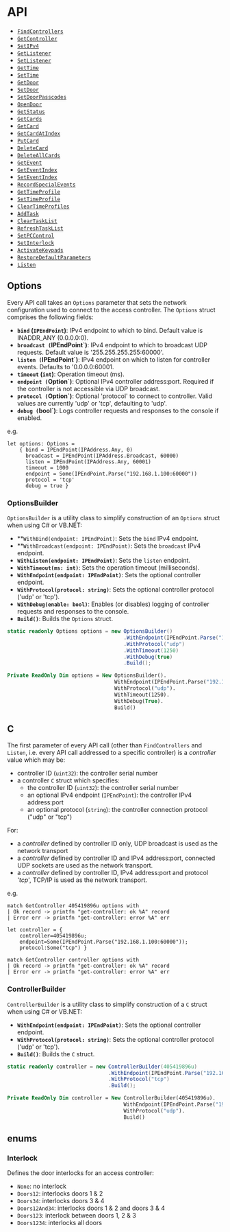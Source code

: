# API

- [`FindControllers`](find-controllers.md)
- [`GetController`](get-controller.md)
- [`SetIPv4`](set-IPv4.md)
- [`GetListener`](get-listener.md)
- [`SetListener`](set-listener.md)
- [`GetTime`](get-time.md)
- [`SetTime`](set-time.md)
- [`GetDoor`](get-door.md)
- [`SetDoor`](set-door.md)
- [`SetDoorPasscodes`](set-door-passcodes.md)
- [`OpenDoor`](open_door.md)
- [`GetStatus`](get-status.md)
- [`GetCards`](get-cards.md)
- [`GetCard`](get-card.md)
- [`GetCardAtIndex`](get-card-at-index.md)
- [`PutCard`](put-card.md)
- [`DeleteCard`](delete-card.md)
- [`DeleteAllCards`](delete-all-cards.md)
- [`GetEvent`](get-event.md)
- [`GetEventIndex`](get-event-index.md)
- [`SetEventIndex`](set-event-index.md)
- [`RecordSpecialEvents`](record-special-events.md)
- [`GetTimeProfile`](get-time-profile.md)
- [`SetTimeProfile`](set-time-profile.md)
- [`ClearTimeProfiles`](clear-time-profiles.md)
- [`AddTask`](add-task.md)
- [`ClearTaskList`](clear-tasklist.md)
- [`RefreshTaskList`](refresh-tasklist.md)
- [`SetPCControl`](set-pc-control.md)
- [`SetInterlock`](set-interlock.md)
- [`ActivateKeypads`](activate-keypads.md)
- [`RestoreDefaultParameters`](restore-default-parameters.md)
- [`Listen`](listen.md)

## Options

Every API call takes an `Options` parameter that sets the network configuration used to connect to the
access controller. The `Options` struct comprises the following fields:

- **`bind` (`IPEndPoint`)**: IPv4 endpoint to which to bind. Default value is INADDR_ANY (0.0.0.0:0).
- **`broadcast (`IPEndPoint`)**:  IPv4 endpoint to which to broadcast UDP requests. Default value is '255.255.255.255:60000'.
- **`listen (`IPEndPoint`)**: IPv4 endpoint on which to listen for controller events. Defaults to '0.0.0.0:60001.
- **`timeout` (`int`)**: Operation timeout (ms).
- **`endpoint (`Option<IPEndPoint>`)**: Optional IPv4 controller address:port. Required if the controller is not accessible via UDP broadcast.
- **`protocol (`Option<string>`)**: Optional 'protocol' to connect to controller. Valid values are currently 'udp' or 'tcp', defaulting to 'udp'.
- **`debug (`bool`)**: Logs controller requests and responses to the console if enabled.

e.g.
```
let options: Options =
    { bind = IPEndPoint(IPAddress.Any, 0)
      broadcast = IPEndPoint(IPAddress.Broadcast, 60000)
      listen = IPEndPoint(IPAddress.Any, 60001)
      timeout = 1000
      endpoint = Some(IPEndPoint.Parse("192.168.1.100:60000"))
      protocol = 'tcp'
      debug = true }
```

### OptionsBuilder

`OptionsBuilder` is a utility class to simplify construction of an `Options` struct when using C# or VB.NET:

- **`WithBind(endpoint: IPEndPoint)`: Sets the `bind` IPv4 endpoint.
- **`WithBroadcast(endpoint: IPEndPoint)`: Sets the `broadcast` IPv4 endpoint.
- **`WithListen(endpoint: IPEndPoint)`**: Sets the `listen` endpoint.
- **`WithTimeout(ms: int)`**: Sets the operation timeout (milliseconds).
- **`WithEndpoint(endpoint: IPEndPoint)`**: Sets the optional controller endpoint.
- **`WithProtocol(protocol: string)`**: Sets the optional controller protocol ('udp' or 'tcp').
- **`WithDebug(enable: bool)`**: Enables (or disables) logging of controller requests and responses to the console.
- **`Build()`**: Builds the `Options` struct.

```csharp
static readonly Options options = new OptionsBuilder()
                                      .WithEndpoint(IPEndPoint.Parse("192.168.1.100:60000"))
                                      .WithProtocol("udp")
                                      .WithTimeout(1250)
                                      .WithDebug(true)
                                      .Build();
```

```vb
Private ReadOnly Dim options = New OptionsBuilder().
                                   WithEndpoint(IPEndPoint.Parse("192.168.1.100:60000")).
                                   WithProtocol("udp").
                                   WithTimeout(1250).
                                   WithDebug(True).
                                   Build()
```

## C 

The first parameter of every API call (other than `FindControllers` and `Listen`, i.e. every API call
addressed to a specific controller) is a _controller_ value which may be:

- controller ID (`uint32`): the controller serial number
- a controller `C` struct which specifies:
    - the controller ID (`uint32`): the controller serial number
    - an optional IPv4 endpoint (`IPEndPoint`): the controller IPv4 address:port
    - an optional protocol (`string`): the controller connection protocol ("udp" or "tcp")

For:
- a _controller_ defined by controller ID only, UDP broadcast is used as the network transport
- a _controller_ defined by controller ID and IPv4 address:port, connected UDP sockets are used
  as the network transport.
- a _controller_ defined by controller ID, IPv4 address:port and protocol '_tcp_', TCP/IP is used
  as the network transport.

e.g.
```
match GetController 405419896u options with
| Ok record -> printfn "get-controller: ok %A" record
| Error err -> printfn "get-controller: error %A" err
```

```
let controller = { 
    controller=405419896u; 
    endpoint=Some(IPEndPoint.Parse("192.168.1.100:60000")); 
    protocol:Some("tcp") }

match GetController controller options with
| Ok record -> printfn "get-controller: ok %A" record
| Error err -> printfn "get-controller: error %A" err
```

### ControllerBuilder

`ControllerBuilder` is a utility class to simplify construction of a `C` struct when using C# or VB.NET:

- **`WithEndpoint(endpoint: IPEndPoint)`**: Sets the optional controller endpoint.
- **`WithProtocol(protocol: string)`**: Sets the optional controller protocol ('udp' or 'tcp').
- **`Build()`**: Builds the `C` struct.

```csharp
static readonly controller = new ControllerBuilder(405419896u)
                                 .WithEndpoint(IPEndPoint.Parse("192.168.1.100:60000"))
                                 .WithProtocol("tcp")
                                 .Build();
```

```vb
Private ReadOnly Dim controller = New ControllerBuilder(405419896u).
                                      WithEndpoint(IPEndPoint.Parse("192.168.1.100:60000")).
                                      WithProtocol("udp").
                                      Build()
```

## enums

### Interlock

Defines the door interlocks for an access controller:

- `None`: no interlock
- `Doors12`: interlocks doors 1 & 2
- `Doors34`: interlocks doors 3 & 4
- `Doors12And34`: interlocks doors 1 & 2 and doors 3 & 4
- `Doors123`: interlock between doors 1, 2 & 3
- `Doors1234`: interlocks all doors
